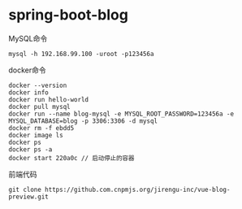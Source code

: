 # spring-boot-blog

MySQL命令
```
mysql -h 192.168.99.100 -uroot -p123456a
```

docker命令
```
docker --version
docker info
docker run hello-world
docker pull mysql
docker run --name blog-mysql -e MYSQL_ROOT_PASSWORD=123456a -e MYSQL_DATABASE=blog -p 3306:3306 -d mysql
docker rm -f ebdd5
docker image ls
docker ps
docker ps -a
docker start 220a0c // 启动停止的容器
```

前端代码
```
git clone https://github.com.cnpmjs.org/jirengu-inc/vue-blog-preview.git
```